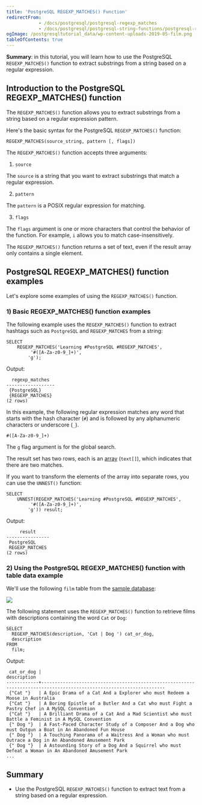 ```yaml
---
title: 'PostgreSQL REGEXP_MATCHES() Function'
redirectFrom:
            - /docs/postgresql/postgresql-regexp_matches 
            - /docs/postgresql/postgresql-string-functions/postgresql-regexp_matches/
ogImage: /postgresqltutorial_data/wp-content-uploads-2019-05-film.png
tableOfContents: true
---
```



**Summary**: in this tutorial, you will learn how to use the PostgreSQL `REGEXP_MATCHES()` function to extract substrings from a string based on a regular expression.





## Introduction to the PostgreSQL REGEXP_MATCHES() function





The `REGEXP_MATCHES()` function allows you to extract substrings from a string based on a regular expression pattern.





Here's the basic syntax for the PostgreSQL `REGEXP_MATCHES()` function:





```
REGEXP_MATCHES(source_string, pattern [, flags])
```





The `REGEXP_MATCHES()` function accepts three arguments:





1. `source`





The `source` is a string that you want to extract substrings that match a regular expression.





2. `pattern`





The `pattern` is a POSIX regular expression for matching.





3. `flags`





The `flags` argument is one or more characters that control the behavior of the function. For example, `i` allows you to match case-insensitively.





The `REGEXP_MATCHES()` function returns a set of text, even if the result array only contains a single element.





## PostgreSQL REGEXP_MATCHES() function examples





Let's explore some examples of using the `REGEXP_MATCHES()` function.





### 1) Basic REGEXP_MATCHES() function examples





The following example uses the `REGEXP_MATCHES()` function to extract hashtags such as `PostgreSQL` and `REGEXP_MATCHES` from a string:





```
SELECT
    REGEXP_MATCHES('Learning #PostgreSQL #REGEXP_MATCHES',
         '#([A-Za-z0-9_]+)',
        'g');
```





Output:





```
  regexp_matches
------------------
 {PostgreSQL}
 {REGEXP_MATCHES}
(2 rows)
```





In this example, the following regular expression matches any word that starts with the hash character (`#`) and is followed by any alphanumeric characters or underscore (`_`).





```
#([A-Za-z0-9_]+)
```





The `g` flag argument is for the global search.





The result set has two rows, each is an [array](/docs/postgresql/postgresql-array) (`text[]`), which indicates that there are two matches.





If you want to transform the elements of the array into separate rows, you can use the `UNNEST()` function:





```
SELECT
    UNNEST(REGEXP_MATCHES('Learning #PostgreSQL #REGEXP_MATCHES',
         '#([A-Za-z0-9_]+)',
        'g')) result;
```





Output:





```
     result
----------------
 PostgreSQL
 REGEXP_MATCHES
(2 rows)
```





### 2) Using the PostgreSQL REGEXP_MATCHES() function with table data example





We'll use the following `film` table from the [sample database](https://www.postgresqltutorial.com/postgresql-getting-started/postgresql-sample-database/):





![](/postgresqltutorial_data/wp-content-uploads-2019-05-film.png)





The following statement uses the `REGEXP_MATCHES()` function to retrieve films with descriptions containing the word `Cat` or `Dog`:





```
SELECT
  REGEXP_MATCHES(description, 'Cat | Dog ') cat_or_dog,
  description
FROM
  film;
```





Output:





```
 cat_or_dog |                                                    description
------------+--------------------------------------------------------------------------------------------------------------------
 {"Cat "}   | A Epic Drama of a Cat And a Explorer who must Redeem a Moose in Australia
 {"Cat "}   | A Boring Epistle of a Butler And a Cat who must Fight a Pastry Chef in A MySQL Convention
 {"Cat "}   | A Brilliant Drama of a Cat And a Mad Scientist who must Battle a Feminist in A MySQL Convention
 {" Dog "}  | A Fast-Paced Character Study of a Composer And a Dog who must Outgun a Boat in An Abandoned Fun House
 {" Dog "}  | A Touching Panorama of a Waitress And a Woman who must Outrace a Dog in An Abandoned Amusement Park
 {" Dog "}  | A Astounding Story of a Dog And a Squirrel who must Defeat a Woman in An Abandoned Amusement Park
...
```





## Summary





- Use the PostgreSQL `REGEXP_MATCHES()` function to extract text from a string based on a regular expression.


